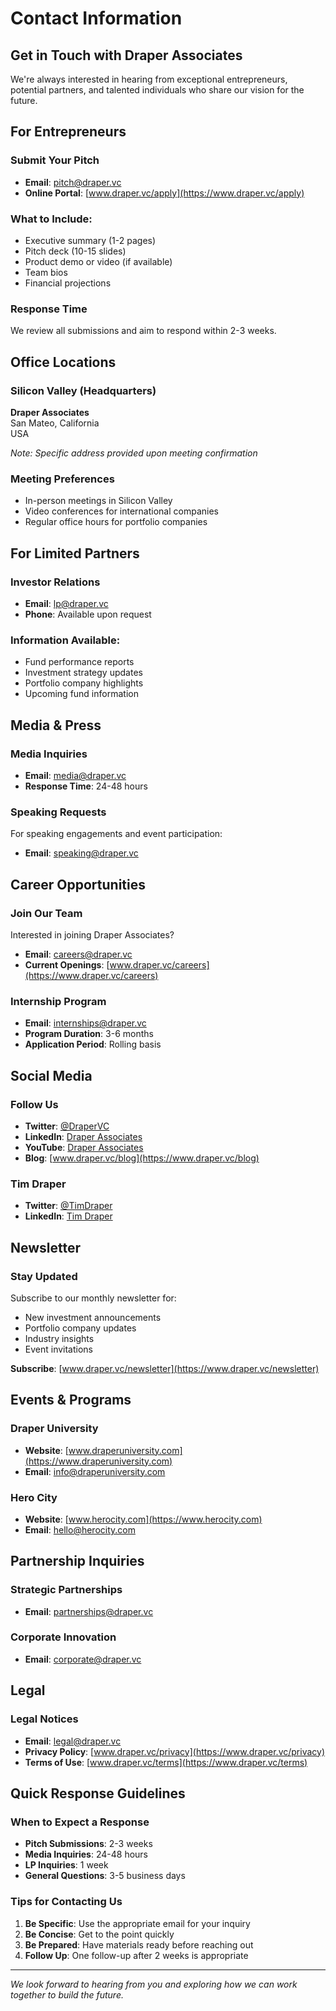 # Contact Information

## Get in Touch with Draper Associates

We're always interested in hearing from exceptional entrepreneurs, potential partners, and talented individuals who share our vision for the future.

## For Entrepreneurs

### Submit Your Pitch
- **Email**: [pitch@draper.vc](mailto:pitch@draper.vc)
- **Online Portal**: [www.draper.vc/apply](https://www.draper.vc/apply)

### What to Include:
- Executive summary (1-2 pages)
- Pitch deck (10-15 slides)
- Product demo or video (if available)
- Team bios
- Financial projections

### Response Time
We review all submissions and aim to respond within 2-3 weeks.

## Office Locations

### Silicon Valley (Headquarters)
**Draper Associates**  
San Mateo, California  
USA  

*Note: Specific address provided upon meeting confirmation*

### Meeting Preferences
- In-person meetings in Silicon Valley
- Video conferences for international companies
- Regular office hours for portfolio companies

## For Limited Partners

### Investor Relations
- **Email**: [lp@draper.vc](mailto:lp@draper.vc)
- **Phone**: Available upon request

### Information Available:
- Fund performance reports
- Investment strategy updates
- Portfolio company highlights
- Upcoming fund information

## Media & Press

### Media Inquiries
- **Email**: [media@draper.vc](mailto:media@draper.vc)
- **Response Time**: 24-48 hours

### Speaking Requests
For speaking engagements and event participation:
- **Email**: [speaking@draper.vc](mailto:speaking@draper.vc)

## Career Opportunities

### Join Our Team
Interested in joining Draper Associates?
- **Email**: [careers@draper.vc](mailto:careers@draper.vc)
- **Current Openings**: [www.draper.vc/careers](https://www.draper.vc/careers)

### Internship Program
- **Email**: [internships@draper.vc](mailto:internships@draper.vc)
- **Program Duration**: 3-6 months
- **Application Period**: Rolling basis

## Social Media

### Follow Us
- **Twitter**: [@DraperVC](https://twitter.com/DraperVC)
- **LinkedIn**: [Draper Associates](https://www.linkedin.com/company/draper-associates)
- **YouTube**: [Draper Associates](https://www.youtube.com/drapervc)
- **Blog**: [www.draper.vc/blog](https://www.draper.vc/blog)

### Tim Draper
- **Twitter**: [@TimDraper](https://twitter.com/TimDraper)
- **LinkedIn**: [Tim Draper](https://www.linkedin.com/in/timdraper)

## Newsletter

### Stay Updated
Subscribe to our monthly newsletter for:
- New investment announcements
- Portfolio company updates
- Industry insights
- Event invitations

**Subscribe**: [www.draper.vc/newsletter](https://www.draper.vc/newsletter)

## Events & Programs

### Draper University
- **Website**: [www.draperuniversity.com](https://www.draperuniversity.com)
- **Email**: [info@draperuniversity.com](mailto:info@draperuniversity.com)

### Hero City
- **Website**: [www.herocity.com](https://www.herocity.com)
- **Email**: [hello@herocity.com](mailto:hello@herocity.com)

## Partnership Inquiries

### Strategic Partnerships
- **Email**: [partnerships@draper.vc](mailto:partnerships@draper.vc)

### Corporate Innovation
- **Email**: [corporate@draper.vc](mailto:corporate@draper.vc)

## Legal

### Legal Notices
- **Email**: [legal@draper.vc](mailto:legal@draper.vc)
- **Privacy Policy**: [www.draper.vc/privacy](https://www.draper.vc/privacy)
- **Terms of Use**: [www.draper.vc/terms](https://www.draper.vc/terms)

## Quick Response Guidelines

### When to Expect a Response
- **Pitch Submissions**: 2-3 weeks
- **Media Inquiries**: 24-48 hours
- **LP Inquiries**: 1 week
- **General Questions**: 3-5 business days

### Tips for Contacting Us
1. **Be Specific**: Use the appropriate email for your inquiry
2. **Be Concise**: Get to the point quickly
3. **Be Prepared**: Have materials ready before reaching out
4. **Follow Up**: One follow-up after 2 weeks is appropriate

---

*We look forward to hearing from you and exploring how we can work together to build the future.*